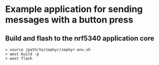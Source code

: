 # Example application for sending messages with a button press

## Build and flash to the nrf5340 application core

```
> source /path/to/zephyr/zephyr-env.sh
> west build -p
> west flash
```
